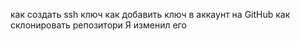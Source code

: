 как создать ssh ключ
как добавить ключ в аккаунт на GitHub
как склонировать репозитори
Я изменил его 
